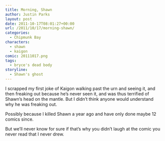 ```yaml
---
title: Morning, Shawn
author: Justin Parks
layout: post
date: 2011-10-17T08:01:27+00:00
url: /2011/10/17/morning-shawn/
categories:
  - Chipmunk Bay
characters:
  - shawn
  - kaigon
comic: 20111017.png
tags:
  - bryce's dead body
storyline:
  - Shawn's ghost
---
```

I scrapped my first joke of Kaigon walking past the urn and seeing it, and then freaking out because he&#8217;s never seen it, and was thus terrified of Shawn&#8217;s head on the mantle. But I didn&#8217;t think anyone would understand why he was freaking out.

Possibly because I killed Shawn a year ago and have only done maybe 12 comics since.
  
But we&#8217;ll never know for sure if that&#8217;s why you didn&#8217;t laugh at the comic you never read that I never drew.